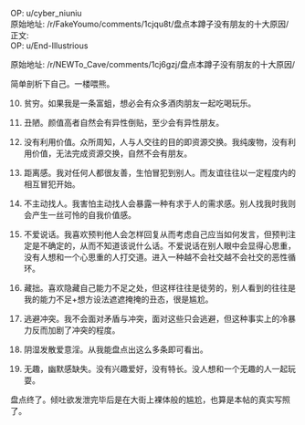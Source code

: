 
OP: u/cyber_niuniu  
原始地址: /r/FakeYoumo/comments/1cjqu8t/盘点本蹲子没有朋友的十大原因/  
正文:  
OP: u/End-Illustrious  

 原始地址: /r/NEWTo_Cave/comments/1cj6gzj/盘点本蹲子没有朋友的十大原因/  

简单剖析下自己。一楼喂熊。  

 10. 贫穷。如果我是一条富蛆，想必会有众多酒肉朋友一起吃喝玩乐。  

 9. 丑陋。颜值高者自然会有异性倒贴，至少会有异性朋友。  

 8. 没有利用价值。众所周知，人与人交往的目的即资源交换。我纯废物，没有利用价值，无法完成资源交换，自然不会有朋友。  

 7. 距离感。我对任何人都很友善，生怕冒犯到别人。而友谊往往以一定程度内的相互冒犯开始。  

 6. 不主动找人。我害怕主动找人会暴露一种有求于人的需求感。别人找我时我则会产生一丝可怜的自我价值感。  

 5. 不爱说话。我喜欢预判他人会怎样回复从而考虑自己应当如何发言，但预判注定是不确定的，从而不知道该说什么话。不爱说话在别人眼中会显得心思重，没有人想和一个心思重的人打交道。进入一种越不会社交越不会社交的恶性循环。  

 4. 藏拙。喜欢隐藏自己能力不足之处，但这样往往是徒劳的，别人看到的往往是我的能力不足+想方设法遮遮掩掩的丑态，很是尴尬。  

 3. 逃避冲突。我不会面对矛盾与冲突，面对这些只会逃避，但这种事实上的冷暴力反而加剧了冲突的程度。  

 2. 阴湿发散爱意淫。从我能盘点出这么多条即可看出。  

 1. 无趣，幽默感缺失。没有兴趣爱好，没有特长。没人想和一个无趣的人一起玩耍。  

 盘点终了。倾吐欲发泄完毕后是在大街上裸体般的尴尬，也算是本帖的真实写照了。
